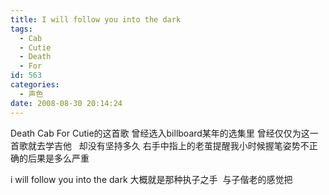 ```yaml
---
title: I will follow you into the dark
tags:
  - Cab
  - Cutie
  - Death
  - For
id: 563
categories:
  - 声色
date: 2008-08-30 20:14:24
---
```


Death Cab For Cutie的这首歌 曾经选入billboard某年的选集里
曾经仅仅为这一首歌就去学吉他&nbsp;&nbsp; 却没有坚持多久
右手中指上的老茧提醒我小时候握笔姿势不正确的后果是多么严重

i will follow you into the dark
大概就是那种执子之手&nbsp; 与子偕老的感觉把